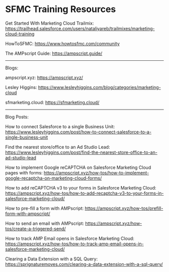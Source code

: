 # SFMC Training Resources

Get Started With Marketing Cloud Trailmix: https://trailhead.salesforce.com/users/nataliyareb/trailmixes/marketing-cloud-training

HowToSFMC: https://www.howtosfmc.com/community

The AMPscript Guide: https://ampscript.guide/

__________________________

Blogs:

ampscript.xyz: https://ampscript.xyz/

Lesley Higgins: https://www.lesleyhiggins.com/blog/categories/marketing-cloud

sfmarketing.cloud: https://sfmarketing.cloud/

__________________________

Blog Posts:

How to connect Salesforce to a single Business Unit: https://www.lesleyhiggins.com/post/how-to-connect-salesforce-to-a-single-business-unit

Find the nearest store/office to an Ad Studio Lead: https://www.lesleyhiggins.com/post/find-the-nearest-store-office-to-an-ad-studio-lead

How to implement Google reCAPTCHA on Salesforce Marketing Cloud pages with forms: https://ampscript.xyz/how-tos/how-to-implement-google-recaptcha-on-marketing-cloud-forms/

How to add reCAPTCHA v3 to your forms in Salesforce Marketing Cloud: https://ampscript.xyz/how-tos/how-to-add-recaptcha-v3-to-your-forms-in-salesforce-marketing-cloud/

How to pre-fill a form with AMPscript: https://ampscript.xyz/how-tos/prefill-form-with-ampscript/

How to send an email with AMPscript: https://ampscript.xyz/how-tos/create-a-triggered-send/

How to track AMP Email opens in Salesforce Marketing Cloud: https://ampscript.xyz/how-tos/how-to-track-amp-email-opens-in-salesforce-marketing-cloud/

Clearing a Data Extension with a SQL Query: https://sprignaturemoves.com/clearing-a-data-extension-with-a-sql-query/


